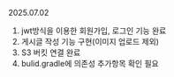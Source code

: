 2025.07.02
  1. jwt방식을 이용한 회원가입, 로그인 기능 완료
  2. 게시글 작성 기능 구현(이미지 업로드 제외)
  3. S3 버킷 연결 완료
  4. bulid.gradle에 의존성 추가항목 확인 필요
